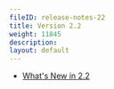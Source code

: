 ```yaml
---
fileID: release-notes-22
title: Version 2.2
weight: 11845
description: 
layout: default
---
```

- [What's New in 2.2](release-notes-new-features22)
